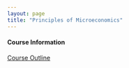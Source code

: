 ```yaml
---
layout: page
title: "Principles of Microeconomics"
---
```


#### Course Information

[Course Outline](/teaching/Principles_of_Microeconomics/ECON2110_Summer2023_Syllabus.pdf)


